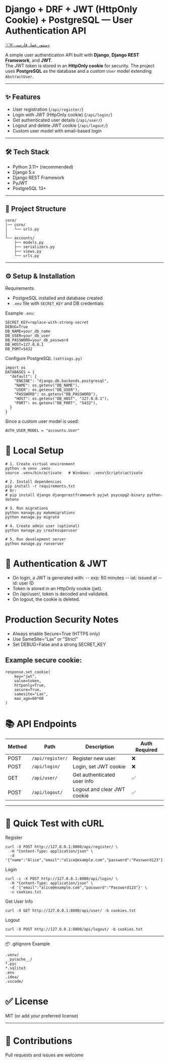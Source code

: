 ﻿# Django + DRF + JWT (HttpOnly Cookie) + PostgreSQL — User Authentication API

[🇮🇷 دستور عمل فارسی](./README.fa.md)

A simple user authentication API built with **Django**, **Django REST Framework**, and **JWT**.  
The JWT token is stored in an **HttpOnly cookie** for security. The project uses **PostgreSQL** as the database and a custom `User` model extending `AbstractUser`.

---

## ✨ Features
- User registration (`/api/register/`)
- Login with JWT (HttpOnly cookie) (`/api/login/`)
- Get authenticated user details (`/api/user/`)
- Logout and delete JWT cookie (`/api/logout/`)
- Custom user model with email-based login

---

## 🛠 Tech Stack
- Python 3.11+ (recommended)
- Django 5.x
- Django REST Framework
- PyJWT
- PostgreSQL 13+

---

## 📂 Project Structure

```plaintext
core/
│── core/
│   └── urls.py
│
└── accounts/
    ├── models.py
    ├── serializers.py
    ├── views.py
    └── urls.py
```

---

## ⚙️ Setup & Installation

Requirements
- PostgreSQL installed and database created
- `.env` file with `SECRET_KEY` and DB credentials

Example `.env`:
``` #env
SECRET_KEY=replace-with-strong-secret
DEBUG=True
DB_NAME=your_db_name
DB_USER=your_db_user
DB_PASSWORD=your_db_password
DB_HOST=127.0.0.1
DB_PORT=5432
```

Configure PostgreSQL `(settings.py)`
```
import os
DATABASES = {
  "default": {
    "ENGINE": "django.db.backends.postgresql",
    "NAME": os.getenv("DB_NAME"),
    "USER": os.getenv("DB_USER"),
    "PASSWORD": os.getenv("DB_PASSWORD"),
    "HOST": os.getenv("DB_HOST", "127.0.0.1"),
    "PORT": os.getenv("DB_PORT", "5432"),
  }
}
```
Since a custom user model is used:
```
AUTH_USER_MODEL = "accounts.User"
```
# 🚀 Local Setup
```
# 1. Create virtual environment
python -m venv .venv
source .venv/bin/activate   # Windows: .venv\Scripts\activate

# 2. Install dependencies
pip install -r requirements.txt
# Or:
# pip install django djangorestframework pyjwt psycopg2-binary python-dotenv

# 3. Run migrations
python manage.py makemigrations
python manage.py migrate

# 4. Create admin user (optional)
python manage.py createsuperuser

# 5. Run development server
python manage.py runserver
```

# 🔐 Authentication & JWT

- On login, a JWT is generated with:
-- exp: 60 minutes
-- iat: issued at
-- id: user ID
- Token is stored in an HttpOnly cookie (jwt).
- On /api/user/, token is decoded and validated.
- On logout, the cookie is deleted.
# Production Security Notes
- Always enable Secure=True (HTTPS only)
- Use SameSite="Lax" or "Strict"
- Set DEBUG=False and a strong SECRET_KEY
## Example secure cookie:

```
response.set_cookie(
    key="jwt",
    value=token,
    httponly=True,
    secure=True,
    samesite="Lax",
    max_age=60*60
)
```
# 📚 API Endpoints
| Method | Path             | Description                 | Auth Required |
| ------ | ---------------- | --------------------------- | ------------- |
| POST   | `/api/register/` | Register new user           | ❌             |
| POST   | `/api/login/`    | Login, set JWT cookie       | ❌             |
| GET    | `/api/user/`     | Get authenticated user info | ✅             |
| POST   | `/api/logout/`   | Logout and clear JWT cookie | ✅             |

---

# 🧪 Quick Test with cURL
Register
```
curl -X POST http://127.0.0.1:8000/api/register/ \
  -H "Content-Type: application/json" \
  -d '{"name":"Alice","email":"alice@example.com","password":"Password123"}'
```
Login
```
curl -i -X POST http://127.0.0.1:8000/api/login/ \
  -H "Content-Type: application/json" \
  -d '{"email":"alice@example.com","password":"Password123"}' \
  -c cookies.txt
```
Get User Info
```
curl -X GET http://127.0.0.1:8000/api/user/ -b cookies.txt
```
Logout
```
curl -X POST http://127.0.0.1:8000/api/logout/ -b cookies.txt
```

---

📦 .gitignore Example
```
.venv/
__pycache__/
*.pyc
*.sqlite3
.env
.idea/
.vscode/
```

# ✅ License
MIT (or add your preferred license)

---

# 🤝 Contributions
Pull requests and issues are welcome



